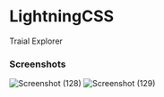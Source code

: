 # LightningCSS
Traial Explorer

### Screenshots
![Screenshot (128)](https://user-images.githubusercontent.com/68586103/90318865-08ba6600-df51-11ea-98c5-3d9fc09d66d0.png)
![Screenshot (129)](https://user-images.githubusercontent.com/68586103/90318867-1112a100-df51-11ea-86df-2db06dbbe597.png)

